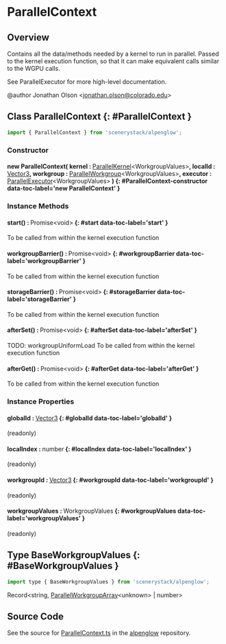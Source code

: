 # ParallelContext

## Overview

Contains all the data/methods needed by a kernel to run in parallel. Passed to the kernel execution function, so that
it can make equivalent calls similar to the WGPU calls.

See ParallelExecutor for more high-level documentation.

@author Jonathan Olson &lt;jonathan.olson@colorado.edu&gt;

## Class ParallelContext {: #ParallelContext }


```js
import { ParallelContext } from 'scenerystack/alpenglow';
```
### Constructor

#### new ParallelContext( kernel : <span style="font-weight: 400;">[ParallelKernel](../alpenglow/ParallelKernel.md)&lt;WorkgroupValues&gt;</span>, localId : <span style="font-weight: 400;">[Vector3](../dot/Vector3.md)</span>, workgroup : <span style="font-weight: 400;">[ParallelWorkgroup](../alpenglow/ParallelWorkgroup.md)&lt;WorkgroupValues&gt;</span>, executor : <span style="font-weight: 400;">[ParallelExecutor](../alpenglow/ParallelExecutor.md)&lt;WorkgroupValues&gt;</span> ) {: #ParallelContext-constructor data-toc-label='new ParallelContext' }

### Instance Methods

#### start() : <span style="font-weight: 400;">Promise&lt;<span style="color: hsla(calc(var(--md-hue) + 180deg),80%,40%,1);">void</span>&gt;</span> {: #start data-toc-label='start' }

To be called from within the kernel execution function

#### workgroupBarrier() : <span style="font-weight: 400;">Promise&lt;<span style="color: hsla(calc(var(--md-hue) + 180deg),80%,40%,1);">void</span>&gt;</span> {: #workgroupBarrier data-toc-label='workgroupBarrier' }

To be called from within the kernel execution function

#### storageBarrier() : <span style="font-weight: 400;">Promise&lt;<span style="color: hsla(calc(var(--md-hue) + 180deg),80%,40%,1);">void</span>&gt;</span> {: #storageBarrier data-toc-label='storageBarrier' }

To be called from within the kernel execution function

#### afterSet() : <span style="font-weight: 400;">Promise&lt;<span style="color: hsla(calc(var(--md-hue) + 180deg),80%,40%,1);">void</span>&gt;</span> {: #afterSet data-toc-label='afterSet' }

TODO: workgroupUniformLoad
To be called from within the kernel execution function

#### afterGet() : <span style="font-weight: 400;">Promise&lt;<span style="color: hsla(calc(var(--md-hue) + 180deg),80%,40%,1);">void</span>&gt;</span> {: #afterGet data-toc-label='afterGet' }

To be called from within the kernel execution function

### Instance Properties

#### globalId : <span style="font-weight: 400;">[Vector3](../dot/Vector3.md)</span> {: #globalId data-toc-label='globalId' }

(readonly)

#### localIndex : <span style="font-weight: 400;"><span style="color: hsla(calc(var(--md-hue) + 180deg),80%,40%,1);">number</span></span> {: #localIndex data-toc-label='localIndex' }

(readonly)

#### workgroupId : <span style="font-weight: 400;">[Vector3](../dot/Vector3.md)</span> {: #workgroupId data-toc-label='workgroupId' }

(readonly)

#### workgroupValues : <span style="font-weight: 400;">WorkgroupValues</span> {: #workgroupValues data-toc-label='workgroupValues' }

(readonly)



## Type BaseWorkgroupValues {: #BaseWorkgroupValues }


```js
import type { BaseWorkgroupValues } from 'scenerystack/alpenglow';
```


Record&lt;<span style="color: hsla(calc(var(--md-hue) + 180deg),80%,40%,1);">string</span>, [ParallelWorkgroupArray](../alpenglow/ParallelWorkgroupArray.md)&lt;<span style="color: hsla(calc(var(--md-hue) + 180deg),80%,40%,1);">unknown</span>&gt; | <span style="color: hsla(calc(var(--md-hue) + 180deg),80%,40%,1);">number</span>&gt;



## Source Code

See the source for [ParallelContext.ts](https://github.com/phetsims/alpenglow/blob/main/js/parallel/ParallelContext.ts) in the [alpenglow](https://github.com/phetsims/alpenglow) repository.
